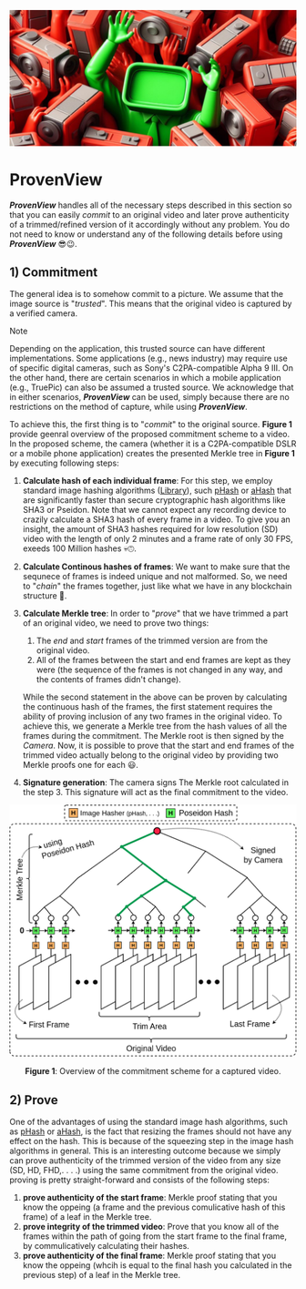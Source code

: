![Cover (Generated by Bing Image creator, Powered by DALL-E 3)](docs/cover.jpeg "Cover (Generated by Bing Image creator, Powered by DALL-E 3)")

# ProvenView
**_ProvenView_** handles all of the necessary steps described in this section so that you can easily _commit_ to an original video and later prove authenticity of a trimmed/refined version of it accordingly without any problem. You do not need to know or understand any of the following details before using **_ProvenView_** 😎😉.

## 1) Commitment
The general idea is to somehow commit to a picture. We assume that the image source is "_trusted_".
This means that the original video is captured by a verified camera. 

> [!NOTE]
> Depending on the application, this trusted source can have different implementations.
> Some applications (e.g., news industry) may require use of specific digital cameras, such as Sony's C2PA-compatible Alpha 9 III. On the other hand, there are certain scenarios in which a mobile application (e.g., TruePic) can also be assumed a trusted source.
> We acknowledge that in either scenarios, **_ProvenView_** can be used, simply because there are no restrictions on the method of capture, while using **_ProvenView_**.

To achieve this, the first thing is to "_commit_" to the original source. **Figure 1** provide geenral overview of the proposed commitment scheme to a video.
In the proposed scheme, the camera (whether it is a C2PA-compatible DSLR or a mobile phone application) creates the presented Merkle tree in **Figure 1** by executing following steps:
1. **Calculate hash of each individual frame**: For this step, we employ standard image hashing algorithms ([Library](https://github.com/JohannesBuchner/imagehash)), such [pHash](https://www.hackerfactor.com/blog/index.php?/archives/432-Looks-Like-It.html) or [aHash](https://www.hackerfactor.com/blog/index.php?/archives/432-Looks-Like-It.html) that are significantly faster than secure cryptographic hash algorithms like SHA3 or Pseidon. Note that we cannot expect any recording device to crazily calculate a SHA3 hash of every frame in a video. To give you an insight, the amount of SHA3 hashes required for low resolution (SD) video with the length of only 2 minutes and a frame rate of only 30 FPS, exeeds 100 Million hashes 💀🙃.
2. **Calculate Continous hashes of frames**: We want to make sure that the sequnece of frames is indeed unique and not malformed. So, we need to "_chain_" the frames together, just like what we have in any blockchain structure 🙂.
3. **Calculate Merkle tree**: In order to "_prove_" that we have trimmed a part of an original video, we need to prove two things:
    1) The _end_ and _start_ frames of the trimmed version are from the original video.
    2) All of the frames between the start and end frames are kept as they were (the sequence of the frames is not changed in any way, and the contents of frames didn't change).

      While the second statement in the above can be proven by calculating the continuous hash of the frames, the first statement requires the ability of proving inclusion of any two frames in the original video. To achieve this, we generate a Merkle tree from the hash values of all the frames during the commitment. The Merkle root is then signed by the _Camera_. Now, it is possible to prove that the start and end frames of the trimmed video actually belong to the original video by providing two Merkle proofs one for each 😃.
4. **Signature generation**: The camera signs The Merkle root calculated in the step 3. 
This signature will act as the final commitment to the video.

<p align="center"><img src="docs/merkle.png" data-canonical-src="docs/merkle.png" width="600"/></p>

<p align="center"><b>Figure 1</b>: Overview of the commitment scheme for a captured video. </p>

## 2) Prove
One of the advantages of using the standard image hash algorithms, such as [pHash](https://www.hackerfactor.com/blog/index.php?/archives/432-Looks-Like-It.html) or [aHash](https://www.hackerfactor.com/blog/index.php?/archives/432-Looks-Like-It.html), is the fact that resizing the frames should not have any effect on the hash. This is because of the squeezing step in the image hash algorithms in general. This is an interesting outcome because we simply can prove authenticity of the trimmed version of the video from any size (SD, HD, FHD,. . . .) using the same commitment from the original video. proving is pretty straight-forward and consists of the following steps:
1. **prove authenticity of the start frame**: Merkle proof stating that you know the oppeing (a frame and the previous comulicative hash of this frame) of a leaf in the Merkle tree.
2. **prove integrity of the trimmed video**: Prove that you know all of the frames within the path of going from the start frame to the final frame, by commulicatively calculating their hashes.
3. **prove authenticity of the final frame**: Merkle proof stating that you know the oppeing (whcih is equal to the final hash you calculated in the previous step) of a leaf in the Merkle tree. 
